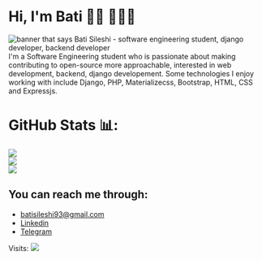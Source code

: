

# Hi, I'm Bati 👋🏾 👩🏾‍💻

<img src="https://raw.githubusercontent.com/jiosaa/jiosaa/master/read_me_up.png" alt="banner that says Bati Sileshi - software engineering student, django developer, backend developer">
I'm a Software Engineering student who is passionate about making contributing to open-source more approachable, interested in web development, backend, django developement. Some technologies I enjoy working with include Django, PHP, Materializecss, Bootstrap, HTML, CSS and Expressjs. 



# GitHub Stats 📊:
![](https://github-readme-stats.vercel.app/api?username=jiosaa&theme=dark&hide_border=false&include_all_commits=true&count_private=true)<br/>
![](https://github-readme-streak-stats.herokuapp.com/?user=jiosaa&theme=dark&hide_border=false)<br/>
![](https://github-readme-stats.vercel.app/api/top-langs/?username=jiosaa&theme=dark&hide_border=false&include_all_commits=true&count_private=true&layout=compact)


## You can reach me through: 
- batisileshi93@gmail.com
- <a href="https://www.linkedin.com/in/bati-sileshi-705891245"> Linkedin</a> 
- <a href="https://t.me/of_2k">Telegram</a> 

Visits: <img src="https://profile-counter.glitch.me/jiosaa/count.svg" />

